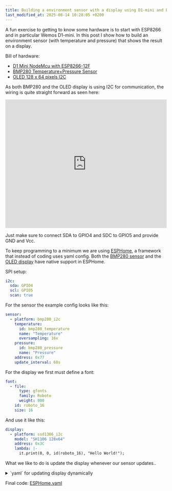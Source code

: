 ```yaml
---
title: Building a environment sensor with a display using D1-mini and ESPHome
last_modified_at: 2025-08-14 10:28:05 +0200
---
```


A fun exercise to getting to know some hardware is to start with ESP8266 and in particular Wemos D1-mini. In this post I show how to build an environment sensor (with temperature and pressure) that shows the result on a display.

Bill of hardware:

* [D1 Mini NodeMcu with ESP8266-12F](https://www.amazon.se/-/en/dp/B0D8W8N2DP) 
* [BMP280 Temperature+Pressure Sensor](https://www.amazon.se/-/en/dp/B07D8TPVVY)
* [OLED 128 x 64 pixels I2C](https://www.amazon.se/-/en/dp/B078J78R45)

As both BMP280 and the OLED display is using I2C for communication, the wiring is quite straight forward as seen here:

<div style="position: relative; width: 100%; padding-top: calc(max(56.25%, 400px));">
  <iframe src="https://app.cirkitdesigner.com/project/48e9be7c-39be-44cf-861c-c53e05d0b851?view=interactive_preview" style="position: absolute; top: 0; left: 0; width: 100%; height: 100%; border: none;"></iframe>
</div>

Just make sure to connect SDA to GPIO4 and SDC to GPIO5 and provide GND and Vcc.

To keep programming to a minimum we are using [ESPHome](https://esphome.io/), a framework that instead of coding uses yaml config. Both the [BMP280 sensor](https://esphome.io/components/sensor/bmp280.html) and the [OLED display](https://esphome.io/components/display/ssd1306.html) have native support in ESPHome.

SPI setup:

```yaml
i2c:
  sda: GPIO4
  scl: GPIO5
  scan: true
```

For the sensor the example config looks like this:

```yaml
sensor:
  - platform: bmp280_i2c
    temperature:
      id: bmp280_temperature
      name: "Temperature"
      oversampling: 16x
    pressure:
      id: bmp280_pressure
      name: "Pressure"
    address: 0x77
    update_interval: 60s
```

For the display we first must define a font:

```yaml
font:
  - file:
      type: gfonts
      family: Roboto
      weight: 900
    id: roboto_16
    size: 16
```

And use it like this:

```yaml
display:
  - platform: ssd1306_i2c
    model: "SH1106 128x64"
    address: 0x3C
    lambda: |-
      it.print(0, 0, id(roboto_16), "Hello World!");
```

What we like to do is update the display whenever our sensor updates..

<details markdown="1">
  <summary markdown="1">`yaml` for updating display dynamically</summary>

```yaml
display:
  - platform: ssd1306_i2c
    model: "SH1106 128x64"
    address: 0x3C
    lambda: |-
      it.printf(0, 12, id(roboto_16), TextAlign::TOP_LEFT, "Temperature");

      // Print temperature
      if (id(bmp280_temperature).has_state()) {
        it.printf(
          127,
          23,
          id(roboto_16),
          TextAlign::TOP_RIGHT,
          "%.1f",
          id(bmp280_temperature).state
        );
      }

      // Print pressure
      if (id(bmp280_pressure).has_state()) {
        it.printf(
            127,
            60,
            id(roboto_16),
            TextAlign::BASELINE_RIGHT,
            "%.1f",
            id(bmp280_pressure).state
        );
      }
```

</details>

Final code: [ESPHome.yaml](https://gist.github.com/fredrike/6f230d2e828717db8960e6e7e9e4dbf8)
